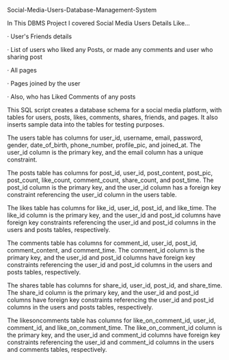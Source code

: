 Social-Media-Users-Database-Management-System 

In This DBMS Project I covered Social Media Users Details Like... 

· User's Friends details 

· List of users who liked any Posts, or made any comments and user who sharing post 

· All pages 

· Pages joined by the user 

· Also, who has Liked Comments of any posts 


This SQL script creates a database schema for a social media platform, with tables for users, posts, likes, comments, shares, friends, and pages. It also inserts sample data into the tables for testing purposes. 

  

The users table has columns for user_id, username, email, password, gender, date_of_birth, phone_number, profile_pic, and joined_at. The user_id column is the primary key, and the email column has a unique constraint. 

  

The posts table has columns for post_id, user_id, post_content, post_pic, post_count, like_count, comment_count, share_count, and post_time. The post_id column is the primary key, and the user_id column has a foreign key constraint referencing the user_id column in the users table. 

  

The likes table has columns for like_id, user_id, post_id, and like_time. The like_id column is the primary key, and the user_id and post_id columns have foreign key constraints referencing the user_id and post_id columns in the users and posts tables, respectively. 

  

The comments table has columns for comment_id, user_id, post_id, comment_content, and comment_time. The comment_id column is the primary key, and the user_id and post_id columns have foreign key constraints referencing the user_id and post_id columns in the users and posts tables, respectively. 

  

The shares table has columns for share_id, user_id, post_id, and share_time. The share_id column is the primary key, and the user_id and post_id columns have foreign key constraints referencing the user_id and post_id columns in the users and posts tables, respectively. 

  

The likesoncomments table has columns for like_on_comment_id, user_id, comment_id, and like_on_comment_time. The like_on_comment_id column is the primary key, and the user_id and comment_id columns have foreign key constraints referencing the user_id and comment_id columns in the users and comments tables, respectively. 
